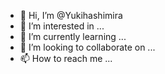 - 👋 Hi, I’m @Yukihashimira
- 👀 I’m interested in ...
- 🌱 I’m currently learning ...
- 💞️ I’m looking to collaborate on ...
- 📫 How to reach me ...

<!---
Yukihashimira/Yukihashimira is a ✨ special ✨ repository because its `README.md` (this file) appears on your GitHub profile.
You can click the Preview link to take a look at your changes.
--->
